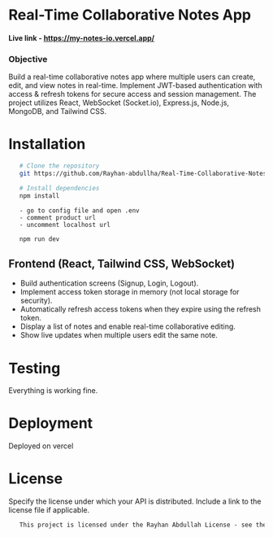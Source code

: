 # Real-Time Collaborative Notes App

#### Live link - https://my-notes-io.vercel.app/
### Objective

Build a real-time collaborative notes app where multiple users can create, edit, and view notes in real-time. Implement JWT-based authentication with access & refresh tokens for secure access and session management. The project utilizes React, WebSocket (Socket.io), Express.js, Node.js, MongoDB, and Tailwind CSS.


# Installation

```bash
   # Clone the repository
   git https://github.com/Rayhan-abdullha/Real-Time-Collaborative-Notes-App-client

   # Install dependencies
   npm install

```

```
   - go to config file and open .env
   - comment product url
   - uncomment localhost url
```

```
   npm run dev
```

## Frontend (React, Tailwind CSS, WebSocket) 

- Build authentication screens (Signup, Login, Logout). 
- Implement access token storage in memory (not local storage for security). 
- Automatically refresh access tokens when they expire using the refresh token. 
- Display a list of notes and enable real-time collaborative editing. 
- Show live updates when multiple users edit the same note. 

# Testing

Everything is working fine.

# Deployment

Deployed on vercel

# License

Specify the license under which your API is distributed. Include a link to the license file if applicable.

```md
   This project is licensed under the Rayhan Abdullah License - see the [LICENSE.md](LICENSE.md) file for details.
```

